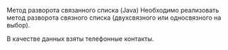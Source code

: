Метод разворота связанного списка (Java)
Необходимо реализовать метод разворота связного списка (двухсвязного или односвязного на выбор).

В качестве данных взяты телефонные контакты.